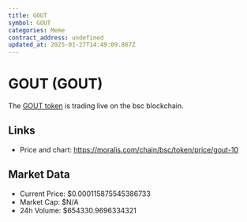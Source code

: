 ```yaml
---
title: GOUT
symbol: GOUT
categories: Meme
contract_address: undefined
updated_at: 2025-01-27T14:49:09.867Z
---
```


# GOUT (GOUT)
The [GOUT token](https://moralis.com/chain/bsc/token/price/gout-10) is trading live on the bsc blockchain.

## Links
- Price and chart: https://moralis.com/chain/bsc/token/price/gout-10

## Market Data
- Current Price: $0.000115875545386733
- Market Cap: $N/A
- 24h Volume: $654330.9696334321
